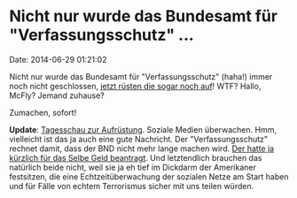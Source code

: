 Nicht nur wurde das Bundesamt für \"Verfassungsschutz\" \...
============================================================

Date: 2014-06-29 01:21:02

Nicht nur wurde das Bundesamt für \"Verfassungsschutz\" (haha!) immer
noch nicht geschlossen, [jetzt rüsten die sogar noch
auf](http://www.heise.de/-2239140)! WTF? Hallo, McFly? Jemand zuhause?

Zumachen, sofort!

**Update**: [Tagesschau zur
Aufrüstung](http://www.tagesschau.de/inland/verfassungsschutz-soziale-netzwerke-100.html).
Soziale Medien überwachen. Hmm, vielleicht ist das ja auch eine gute
Nachricht. Der \"Verfassungsschutz\" rechnet damit, dass der BND nicht
mehr lange machen wird. [Der hatte ja kürzlich für das Selbe Geld
beantragt](http://www.tagesschau.de/inland/bnd-sozialenetzwerke100.html).
Und letztendlich brauchen das natürlich beide nicht, weil sie ja eh tief
im Dickdarm der Amerikaner festsitzen, die eine Echtzeitüberwachung der
sozialen Netze am Start haben und für Fälle von echtem Terrorismus
sicher mit uns teilen würden.
